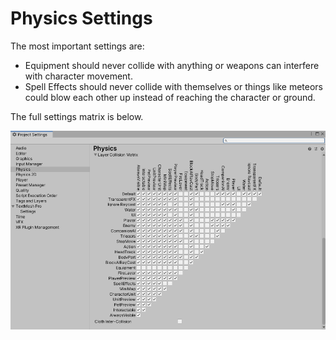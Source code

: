 # Physics Settings

The most important settings are:

* Equipment should never collide with anything or weapons can interfere with character movement.
* Spell Effects should never collide with themselves or things like meteors could blow each other up instead of reaching the character or ground.

The full settings matrix is below.

<img src="../../.gitbook/assets/image (2) (1).png" alt="" data-size="original">
